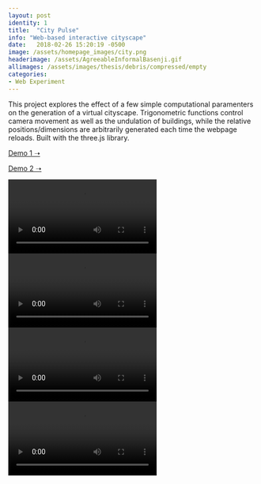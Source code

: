 ```yaml
---
layout: post
identity: 1
title:  "City Pulse"
info: "Web-based interactive cityscape"
date:   2018-02-26 15:20:19 -0500
image: /assets/homepage_images/city.png
headerimage: /assets/AgreeableInformalBasenji.gif
allimages: /assets/images/thesis/debris/compressed/empty
categories:
- Web Experiment
---
```


This project explores the effect of a few simple computational paramenters on the generation of a virtual cityscape. Trigonometric functions control camera movement as well as the undulation of buildings, while the relative positions/dimensions are arbitrarily generated each time the webpage reloads. Built with the three.js library.

<a href="/assets/irel/3d/city.html" target="_blank" class="bigbutton">Demo 1 ➝</a>


<a href="/assets/irel/3d/double_geometry.html" target="_blank" class="bigbutton">Demo 2 ➝</a>

<div class="post-images-small">
  <video autoPlay loop>
    <source src="/assets/video/city/1.mp4" type="video/mp4"/>
  </video>
</div>

<div class="post-images-small">
  <video autoPlay loop>
    <source src="/assets/video/city/2.mp4" type="video/mp4"/>
  </video>
</div>

<div class="post-images-small">
  <video autoPlay loop>
    <source src="/assets/video/city/3.mp4" type="video/mp4"/>
  </video>
</div>

<div class="post-images-small">
  <video autoPlay loop>
    <source src="/assets/video/city/4.mp4" type="video/mp4"/>
  </video>
</div>

